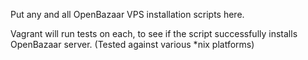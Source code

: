 Put any and all OpenBazaar VPS installation scripts here.

Vagrant will run tests on each, to see if the script successfully installs OpenBazaar server. (Tested against various *nix platforms)
